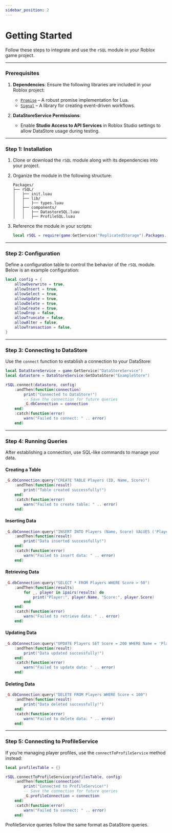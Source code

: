 ```yaml
---
sidebar_position: 2
---
```


# Getting Started

Follow these steps to integrate and use the `rSQL` module in your Roblox game project.

---

### Prerequisites

1. **Dependencies**:
   Ensure the following libraries are included in your Roblox project:
   - [`Promise`](https://github.com/evaera/roblox-lua-promise) – A robust promise implementation for Lua.
   - [`Signal`](https://github.com/evaera/roblox-lua-signal) – A library for creating event-driven workflows.

2. **DataStoreService Permissions**:
   - Enable **Studio Access to API Services** in Roblox Studio settings to allow DataStore usage during testing.

---

### Step 1: Installation

1. Clone or download the `rSQL` module along with its dependencies into your project.
2. Organize the module in the following structure:
   ```
   Packages/
   ├── rSQL/
   │   ├── init.luau
   │   ├── lib/
   │   │   ├── types.luau
   │   ├── components/
   │   │   ├── DatastoreSQL.luau
   │   │   ├── ProfileSQL.luau
   ```

3. Reference the module in your scripts:
   ```lua
   local rSQL = require(game:GetService("ReplicatedStorage").Packages.rSQL)
   ```

---

### Step 2: Configuration

Define a configuration table to control the behavior of the `rSQL` module. Below is an example configuration:

```lua
local config = {
    allowOverwrite = true,
    allowInsert = true,
    allowSelect = true,
    allowUpdate = true,
    allowDelete = true,
    allowCreate = true,
    allowDrop = false,
    allowTruncate = false,
    allowAlter = false,
    allowTransaction = false,
}
```

---

### Step 3: Connecting to DataStore

Use the `connect` function to establish a connection to your DataStore:

```lua
local DataStoreService = game:GetService("DataStoreService")
local datastore = DataStoreService:GetDataStore("ExampleStore")

rSQL.connect(datastore, config)
    :andThen(function(connection)
        print("Connected to DataStore!")
        -- Save the connection for future queries
        _G.dbConnection = connection
    end)
    :catch(function(error)
        warn("Failed to connect: " .. error)
    end)
```

---

### Step 4: Running Queries

After establishing a connection, use SQL-like commands to manage your data.

#### Creating a Table
```lua
_G.dbConnection:query("CREATE TABLE Players (ID, Name, Score)")
    :andThen(function(result)
        print("Table created successfully!")
    end)
    :catch(function(error)
        warn("Failed to create table: " .. error)
    end)
```

#### Inserting Data
```lua
_G.dbConnection:query("INSERT INTO Players (Name, Score) VALUES ('Player1', 100)")
    :andThen(function(result)
        print("Data inserted successfully!")
    end)
    :catch(function(error)
        warn("Failed to insert data: " .. error)
    end)
```

#### Retrieving Data
```lua
_G.dbConnection:query("SELECT * FROM Players WHERE Score > 50")
    :andThen(function(results)
        for _, player in ipairs(results) do
            print("Player:", player.Name, "Score:", player.Score)
        end
    end)
    :catch(function(error)
        warn("Failed to retrieve data: " .. error)
    end)
```

#### Updating Data
```lua
_G.dbConnection:query("UPDATE Players SET Score = 200 WHERE Name = 'Player1'")
    :andThen(function(result)
        print("Data updated successfully!")
    end)
    :catch(function(error)
        warn("Failed to update data: " .. error)
    end)
```

#### Deleting Data
```lua
_G.dbConnection:query("DELETE FROM Players WHERE Score < 100")
    :andThen(function(result)
        print("Data deleted successfully!")
    end)
    :catch(function(error)
        warn("Failed to delete data: " .. error)
    end)
```

---

### Step 5: Connecting to ProfileService

If you’re managing player profiles, use the `connectToProfileService` method instead:

```lua
local profilesTable = {}

rSQL.connectToProfileService(profilesTable, config)
    :andThen(function(connection)
        print("Connected to ProfileService!")
        -- Save the connection for future queries
        _G.profileConnection = connection
    end)
    :catch(function(error)
        warn("Failed to connect: " .. error)
    end)
```

ProfileService queries follow the same format as DataStore queries.
